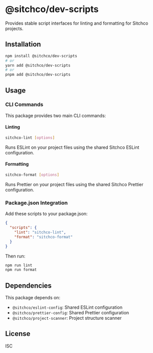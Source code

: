 # @sitchco/dev-scripts

Provides stable script interfaces for linting and formatting for Sitchco projects.

## Installation

```bash
npm install @sitchco/dev-scripts
# or
yarn add @sitchco/dev-scripts
# or
pnpm add @sitchco/dev-scripts
```

## Usage

### CLI Commands

This package provides two main CLI commands:

#### Linting

```bash
sitchco-lint [options]
```

Runs ESLint on your project files using the shared Sitchco ESLint configuration.

#### Formatting

```bash
sitchco-format [options]
```

Runs Prettier on your project files using the shared Sitchco Prettier configuration.

### Package.json Integration

Add these scripts to your package.json:

```json
{
  "scripts": {
    "lint": "sitchco-lint",
    "format": "sitchco-format"
  }
}
```

Then run:

```bash
npm run lint
npm run format
```

## Dependencies

This package depends on:

- `@sitchco/eslint-config`: Shared ESLint configuration
- `@sitchco/prettier-config`: Shared Prettier configuration
- `@sitchco/project-scanner`: Project structure scanner

## License

ISC
